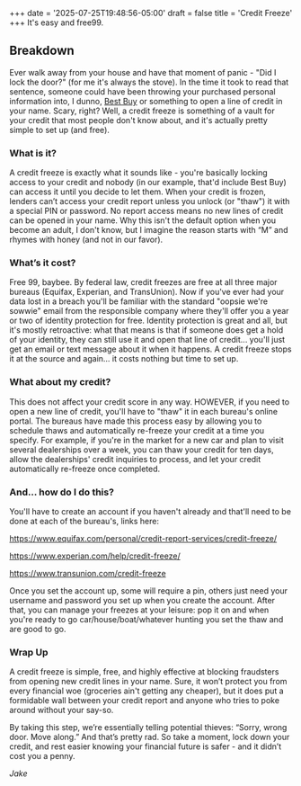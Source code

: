 +++
date = '2025-07-25T19:48:56-05:00'
draft = false
title = 'Credit Freeze'
+++
It's easy and free99.

## Breakdown

Ever walk away from your house and have that moment of panic - "Did I lock the door?" (for me it's always the stove). In the time it took to read that sentence, someone could have been throwing your purchased personal information into, I dunno, [Best Buy](https://www.clearlypayments.com/blog/fraud-risk-by-industry-in-payments/) or something to open a line of credit in your name. Scary, right? Well, a credit freeze is something of a vault for your credit that most people don't know about, and it's actually pretty simple to set up (and free).

### What is it?

A credit freeze is exactly what it sounds like - you're basically locking access to your credit and nobody (in our example, that'd include Best Buy) can access it until you decide to let them. When your credit is frozen, lenders can’t access your credit report unless you unlock (or "thaw") it with a special PIN or password. No report access means no new lines of credit can be opened in your name. Why this isn't the default option when you become an adult, I don't know, but I imagine the reason starts with “M” and rhymes with honey (and not in our favor).

### What’s it cost?

Free 99, baybee. By federal law, credit freezes are free at all three major bureaus (Equifax, Experian, and TransUnion). Now if you've ever had your data lost in a breach you'll be familiar with the standard "oopsie we're sowwie" email from the responsible company where they'll offer you a year or two of identity protection for free. Identity protection is great and all, but it's mostly retroactive: what that means is that if someone does get a hold of your identity, they can still use it and open that line of credit... you'll just get an email or text message about it when it happens. A credit freeze stops it at the source and again... it costs nothing but time to set up.

### What about my credit?

This does not affect your credit score in any way. HOWEVER, if you need to open a new line of credit, you'll have to "thaw" it in each bureau's online portal. The bureaus have made this process easy by allowing you to schedule thaws and automatically re-freeze your credit at a time you specify. For example, if you're in the market for a new car and plan to visit several dealerships over a week, you can thaw your credit for ten days, allow the dealerships' credit inquiries to process, and let your credit automatically re-freeze once completed.

### And... how do I do this?

You'll have to create an account if you haven't already and that'll need to be done at each of the bureau's, links here:

https://www.equifax.com/personal/credit-report-services/credit-freeze/

https://www.experian.com/help/credit-freeze/

https://www.transunion.com/credit-freeze

Once you set the account up, some will require a pin, others just need your username and password you set up when you create the account. After that, you can manage your freezes at your leisure: pop it on and when you're ready to go car/house/boat/whatever hunting you set the thaw and are good to go.

### Wrap Up

A credit freeze is simple, free, and highly effective at blocking fraudsters from opening new credit lines in your name. Sure, it won’t protect you from every financial woe (groceries ain't getting any cheaper), but it does put a formidable wall between your credit report and anyone who tries to poke around without your say-so.

By taking this step, we’re essentially telling potential thieves: “Sorry, wrong door. Move along.” And that’s pretty rad. So take a moment, lock down your credit, and rest easier knowing your financial future is safer - and it didn’t cost you a penny.

*Jake*